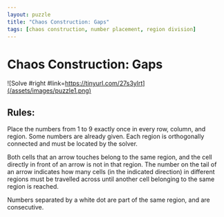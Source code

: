 ```yaml
---
layout: puzzle
title: "Chaos Construction: Gaps"
tags: [chaos construction, number placement, region division]
---
```

# Chaos Construction: Gaps

![Solve #right #link=https://tinyurl.com/27s3ylrt](/assets/images/puzzle1.png)

## Rules:

Place the numbers from 1 to 9 exactly once in every row, column, and region. Some numbers are already given. Each region is orthogonally connected and must be located by the solver.

Both cells that an arrow touches belong to the same region, and the cell directly in front of an arrow is not in that region. The number on the tail of an arrow indicates how many cells (in the indicated direction) in different regions must be travelled across until another cell belonging to the same region is reached.

Numbers separated by a white dot are part of the same region, and are consecutive. 

